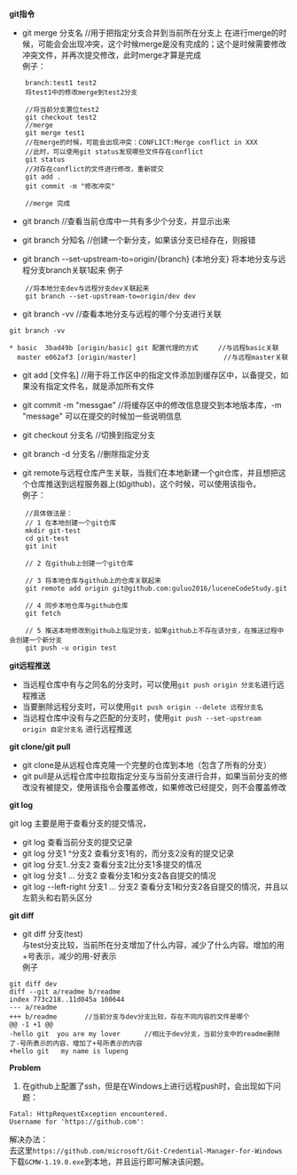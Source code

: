 **git指令**  

- git merge 分支名   //用于把指定分支合并到当前所在分支上
	在进行merge的时候，可能会会出现冲突，这个时候merge是没有完成的；这个是时候需要修改冲突文件，并再次提交修改，此时merge才算是完成   
	例子：
```
	branch:test1 test2
	将test1中的修改merge到test2分支

	//将当前分支置位test2
	git checkout test2
	//merge
	git merge test1
	//在merge的时候，可能会出现冲突：CONFLICT:Merge conflict in XXX
	//此时，可以使用git status发现哪些文件存在conflict
	git status
	//对存在conflict的文件进行修改，重新提交
	git add .
	git commit -m "修改冲突"

	//merge 完成
```

- git branch  //查看当前仓库中一共有多少个分支，并显示出来
- git branch 分知名  //创建一个新分支，如果该分支已经存在，则报错

- git branch --set-upstream-to=origin/{branch} {本地分支} 将本地分支与远程分支branch关联1起来
	例子
```
	//将本地分支dev与远程分支dev关联起来
	git branch --set-upstream-to=origin/dev dev 
```

- git branch -vv //查看本地分支与远程的哪个分支进行关联
```
git branch -vv 

* basic  3bad49b [origin/basic] git 配置代理的方式     //与远程basic关联
  master e062af3 [origin/master]   					  //与远程master关联
```


- git add [文件名]  //用于将工作区中的指定文件添加到缓存区中，以备提交，如果没有指定文件名，就是添加所有文件
- git commit -m "messgae"  //将缓存区中的修改信息提交到本地版本库，-m "message" 可以在提交的时候加一些说明信息
- git checkout 分支名  //切换到指定分支
- git branch -d 分支名  //删除指定分支

- git remote与远程仓库产生关联，当我们在本地新建一个git仓库，并且想把这个仓库推送到远程服务器上(如github)，这个时候，可以使用该指令。  
	例子：
```
	//具体做法是：
	// 1 在本地创建一个git仓库
	mkdir git-test
	cd git-test
	git init

	// 2 在github上创建一个git仓库

	// 3 将本地仓库与github上的仓库关联起来
	git remote add origin git@github.com:guluo2016/luceneCodeStudy.git

	// 4 同步本地仓库与github仓库
	git fetch 

	// 5 推送本地修改到github上指定分支，如果github上不存在该分支，在推送过程中会创建一个新分支
	git push -u origin test
```

**git远程推送**

- 当远程仓库中有与之同名的分支时，可以使用`git push origin 分支名`进行远程推送
- 当要删除远程分支时，可以使用`git push origin --delete 远程分支名`
- 当远程仓库中没有与之匹配的分支时，使用`git push --set-upstream origin 自定分支名` 进行远程推送

**git clone/git pull**

- git clone是从远程仓库克隆一个完整的仓库到本地（包含了所有的分支）
- git pull是从远程仓库中拉取指定分支与当前分支进行合并，如果当前分支的修改没有被提交，使用该指令会覆盖修改，如果修改已经提交，则不会覆盖修改


**git log**

git log 主要是用于查看分支的提交情况，
- git log 查看当前分支的提交记录
- git log 分支1 ^分支2 查看分支1有的，而分支2没有的提交记录
- git log 分支1..分支2 查看分支2比分支1多提交的情况
- git log 分支1 ... 分支2 查看分支1和分支2各自提交的情况
- git log --left-right 分支1 ... 分支2 查看分支1和分支2各自提交的情况，并且以左箭头和右箭头区分

**git diff**

- git diff 分支(test)  
与test分支比较，当前所在分支增加了什么内容，减少了什么内容。增加的用+号表示，减少的用-好表示   
	例子
```
git diff dev
diff --git a/readme b/readme
index 773c218..11d045a 100644
--- a/readme
+++ b/readme       //当前分支与dev分支比较，存在不同内容的文件是哪个
@@ -1 +1 @@
-hello git  you are my lover      //相比于dev分支，当前分支中的readme删除了-号所表示的内容，增加了+号所表示的内容
+hello git   my name is lupeng
```


**Problem**

1. 在github上配置了ssh，但是在Windows上进行远程push时，会出现如下问题： 
```
Fatal: HttpRequestException encountered.
Username for 'https://github.com':
``` 
解决办法：  
去这里`https://github.com/microsoft/Git-Credential-Manager-for-Windows`下载`GCMW-1.19.0.exe`到本地，并且运行即可解决该问题。

